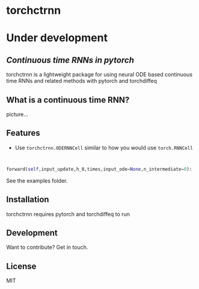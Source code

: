 # torchctrnn
# Under development
## _Continuous time RNNs in pytorch_

torchctrnn is a lightweight package for using neural ODE based continuous time RNNs and related methods with pytorch and torchdiffeq

## What is a continuous time RNN?

picture...

## Features

- Use `torchctrnn.ODERNNCell` similar to how you would use `torch.RNNCell`

```python


forward(self,input_update,h_0,times,input_ode=None,n_intermediate=0):   
```

See the examples folder.

## Installation

torchctrnn requires pytorch and torchdiffeq to run

## Development

Want to contribute? Get in touch.

## License

MIT